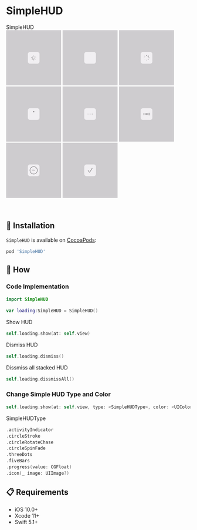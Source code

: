 # SimpleHUD
SimpleHUD
<br>
<img src="https://github.com/knottx/SimpleHUD/blob/main/ReadmeResource/activityIndicator.gif" width="150"> 
<img src="https://github.com/knottx/SimpleHUD/blob/main/ReadmeResource/circleStroke.gif" width="150"> 
<img src="https://github.com/knottx/SimpleHUD/blob/main/ReadmeResource/circleRotateChase.gif" width="150"> 
<img src="https://github.com/knottx/SimpleHUD/blob/main/ReadmeResource/circleSpinFade.gif" width="150"> 
<img src="https://github.com/knottx/SimpleHUD/blob/main/ReadmeResource/threeDots.gif" width="150"> 
<img src="https://github.com/knottx/SimpleHUD/blob/main/ReadmeResource/fiveBars.gif" width="150"> 
<img src="https://github.com/knottx/SimpleHUD/blob/main/ReadmeResource/progress.gif" width="150"> 
<img src="https://github.com/knottx/SimpleHUD/blob/main/ReadmeResource/icon.gif" width="150"> 

<br>

## 📲 Installation

`SimpleHUD` is available on [CocoaPods](https://cocoapods.org/pods/SimpleHUD):

```ruby
pod 'SimpleHUD'
```

## 📝 How
### Code Implementation
```swift
import SimpleHUD
```

```swift
var loading:SimpleHUD = SimpleHUD()
```

Show HUD
```swift
self.loading.show(at: self.view)
```

Dismiss HUD
```swift
self.loading.dismiss()
```

Dissmiss all stacked HUD
```swift
self.loading.dissmissAll()
```

### Change Simple HUD Type and Color 
```swift
self.loading.show(at: self.view, type: <SimpleHUDType>, color: <UIColor>)
```
SimpleHUDType
```swift
.activityIndicator
.circleStroke
.circleRotateChase
.circleSpinFade
.threeDots
.fiveBars
.progress(value: CGFloat)
.icon(_ image: UIImage?)
```

## 📋 Requirements

* iOS 10.0+
* Xcode 11+
* Swift 5.1+

